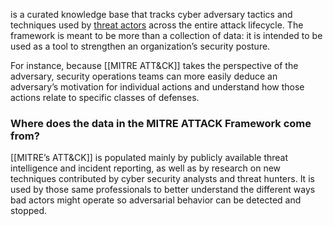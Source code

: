 is a curated knowledge base that tracks cyber adversary tactics and techniques used by [threat actors](https://www.crowdstrike.com/en-us/cybersecurity-101/threat-intelligence/threat-actor/) across the entire attack lifecycle. The framework is meant to be more than a collection of data: it is intended to be used as a tool to strengthen an organization’s security posture.

For instance, because [[MITRE ATT&CK]] takes the perspective of the adversary, security operations teams can more easily deduce an adversary’s motivation for individual actions and understand how those actions relate to specific classes of defenses.
### Where does the data in the MITRE ATTACK Framework come from?
[[MITRE’s ATT&CK]] is populated mainly by publicly available threat intelligence and incident reporting, as well as by research on new techniques contributed by cyber security analysts and threat hunters. It is used by those same professionals to better understand the different ways bad actors might operate so adversarial behavior can be detected and stopped.